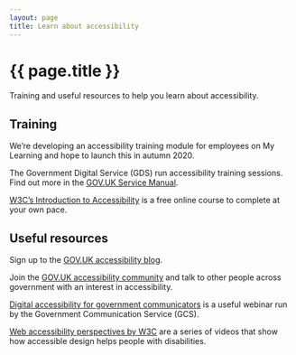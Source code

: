 ```yaml
---
layout: page
title: Learn about accessibility
---
```


# {{ page.title }}

Training and useful resources to help you learn about accessibility.  

## Training  

We’re developing an accessibility training module for employees on My Learning and hope to launch this in autumn 2020. 

The Government Digital Service (GDS) run accessibility training sessions. Find out more in the [GOV.UK Service Manual](https://www.gov.uk/service-manual/design/user-centred-design-training-and-events). 

[W3C’s Introduction to Accessibility](https://www.edx.org/course/web-accessibility-introduction) is a free online course to complete at your own pace. 
 
## Useful resources  

Sign up to the [GOV.UK accessibility blog](https://accessibility.blog.gov.uk/). 

Join the [GOV.UK accessibility community](https://www.gov.uk/service-manual/communities/accessibility-community) and talk to other people across government with an interest in accessibility. 

[Digital accessibility for government communicators](https://gcs.civilservice.gov.uk/webinars/digital-accessibility-for-government-communicators/) is a useful webinar run by the Government Communication Service (GCS). 

[Web accessibility perspectives by W3C](https://www.w3.org/WAI/perspective-videos/) are a series of videos that show how accessible design helps people with disabilities. 

 
